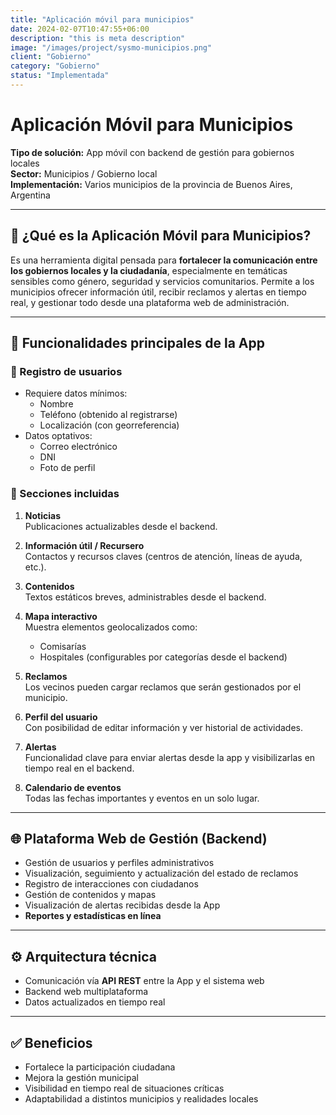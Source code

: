 ```yaml
---
title: "Aplicación móvil para municipios"
date: 2024-02-07T10:47:55+06:00
description: "this is meta description"
image: "/images/project/sysmo-municipios.png"
client: "Gobierno"
category: "Gobierno"
status: "Implementada"
---
```

# Aplicación Móvil para Municipios

**Tipo de solución:** App móvil con backend de gestión para gobiernos locales  
**Sector:** Municipios / Gobierno local  
**Implementación:** Varios municipios de la provincia de Buenos Aires, Argentina

---

## 🎯 ¿Qué es la Aplicación Móvil para Municipios?

Es una herramienta digital pensada para **fortalecer la comunicación entre los gobiernos locales y la ciudadanía**, especialmente en temáticas sensibles como género, seguridad y servicios comunitarios. Permite a los municipios ofrecer información útil, recibir reclamos y alertas en tiempo real, y gestionar todo desde una plataforma web de administración.

---

## 📱 Funcionalidades principales de la App

### 👤 Registro de usuarios

- Requiere datos mínimos:
  - Nombre
  - Teléfono (obtenido al registrarse)
  - Localización (con georreferencia)
- Datos optativos:
  - Correo electrónico
  - DNI
  - Foto de perfil

### 🧩 Secciones incluidas

1. **Noticias**  
   Publicaciones actualizables desde el backend.

2. **Información útil / Recursero**  
   Contactos y recursos claves (centros de atención, líneas de ayuda, etc.).

3. **Contenidos**  
   Textos estáticos breves, administrables desde el backend.

4. **Mapa interactivo**  
   Muestra elementos geolocalizados como:
   - Comisarías
   - Hospitales
   (configurables por categorías desde el backend)

5. **Reclamos**  
   Los vecinos pueden cargar reclamos que serán gestionados por el municipio.

6. **Perfil del usuario**  
   Con posibilidad de editar información y ver historial de actividades.

7. **Alertas**  
   Funcionalidad clave para enviar alertas desde la app y visibilizarlas en tiempo real en el backend.

8. **Calendario de eventos**  
   Todas las fechas importantes y eventos en un solo lugar.


---

## 🌐 Plataforma Web de Gestión (Backend)

- Gestión de usuarios y perfiles administrativos
- Visualización, seguimiento y actualización del estado de reclamos
- Registro de interacciones con ciudadanos
- Gestión de contenidos y mapas
- Visualización de alertas recibidas desde la App
- **Reportes y estadísticas en línea**

---

## ⚙️ Arquitectura técnica

- Comunicación vía **API REST** entre la App y el sistema web
- Backend web multiplataforma
- Datos actualizados en tiempo real

---

## ✅ Beneficios

- Fortalece la participación ciudadana
- Mejora la gestión municipal
- Visibilidad en tiempo real de situaciones críticas
- Adaptabilidad a distintos municipios y realidades locales
